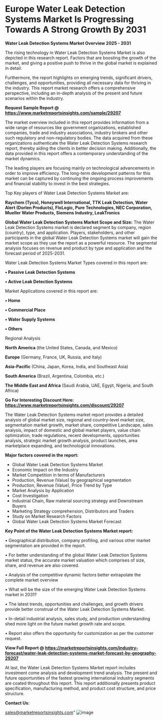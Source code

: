 # Europe Water Leak Detection Systems Market Is Progressing Towards A Strong Growth By 2031

<Strong> Water Leak Detection Systems Market Overview 2025 - 2031</strong>

The rising technology in Water Leak Detection Systems Market is also depicted in this research report. Factors that are boosting the growth of the market, and giving a positive push to thrive in the global market is explained in detail.

Furthermore, the report highlights on emerging trends, significant drivers, challenges, and opportunities, providing all necessary data for thriving in the industry. This report market research offers a comprehensive perspective, including an in-depth analysis of the present and future scenarios within the industry.

<strong>Request Sample Report @ <a href=https://www.marketreportsinsights.com/sample/29207>https://www.marketreportsinsights.com/sample/29207</a></strong>

The market overview included in this report provides information from a wide range of resources like government organizations, established companies, trade and industry associations, industry brokers and other such regulatory and non-regulatory bodies. The data acquired from these organizations authenticate the Water Leak Detection Systems research report, thereby aiding the clients in better decision making. Additionally, the data provided in this report offers a contemporary understanding of the market dynamics.

The leading players are focusing mainly on technological advancements in order to improve efficiency. The long-term development patterns for this market can be captured by continuing the ongoing process improvements and financial stability to invest in the best strategies.

Top Key players of Water Leak Detection Systems Market are:

<strong>Raychem (Tyco), Honeywell International, TTK Leak Detection, Water Alert (Dorlen Products), FloLogic, Pure Technologies, NEC Corporation, Mueller Water Products, Siemens Industry, LeakTronics</strong>

<strong><b>Global Water Leak Detection Systems Market Scope and Size:</b></strong>
The Water Leak Detection Systems market is declared segment by company, region (country), type, and application. Players, stakeholders, and other participants in the global Water Leak Detection Systems market will gain the market scope as they use the report as a powerful resource. The segmental analysis focuses on revenue and product by type and application and the forecast period of 2025-2031.

Water Leak Detection Systems Market Types covered in this report are:

<strong>• Passive Leak Detection Systems

• Active Leak Detection Systems</strong>

Market Applications covered in this report are:

<strong>• Home

• Commercial Place

• Water Supply Systems

• Others</strong> 

Regional Analysis

<strong>North America</strong> (the United States, Canada, and Mexico)

<strong>Europe</strong> (Germany, France, UK, Russia, and Italy)

<strong>Asia-Pacific</strong> (China, Japan, Korea, India, and Southeast Asia)

<strong>South America</strong> (Brazil, Argentina, Colombia, etc.)

<strong>The Middle East and Africa</strong> (Saudi Arabia, UAE, Egypt, Nigeria, and South Africa)

<strong>Go For Interesting Discount Here: <a href=https://www.marketreportsinsights.com/discount/29207>https://www.marketreportsinsights.com/discount/29207</a></strong>

The Water Leak Detection Systems market report provides a detailed analysis of global market size, regional and country-level market size, segmentation market growth, market share, competitive Landscape, sales analysis, impact of domestic and global market players, value chain optimization, trade regulations, recent developments, opportunities analysis, strategic market growth analysis, product launches, area marketplace expanding, and technological innovations.

<strong><b>Major factors covered in the report:</b></strong>
<ul>
  <li>Global Water Leak Detection Systems Market </li>
  <li>Economic Impact on the Industry</li>
  <li>Market Competition in terms of Manufacturers</li>
  <li>Production, Revenue (Value) by geographical segmentation</li>
  <li>Production, Revenue (Value), Price Trend by Type</li>
  <li>Market Analysis by Application</li>
  <li>Cost Investigation</li>
  <li>Industrial Chain, Raw material sourcing strategy and Downstream Buyers</li>
  <li>Marketing Strategy comprehension, Distributors and Traders</li>
  <li>Study on Market Research Factors</li>
  <li>Global Water Leak Detection Systems Market Forecast</li>
</ul>

<strong><b>Key Point of the Water Leak Detection Systems Market report:</b></strong>

• Geographical distribution, company profiling, and various other market segmentation are provided in the report.

• For better understanding of the global Water Leak Detection Systems market status, the accurate market valuation which comprises of size, share, and revenue are also covered.

• Analysis of the competitive dynamic factors better extrapolate the complete market overview

• What will be the size of the emerging Water Leak Detection Systems market in 2031?

• The latest trends, opportunities and challenges, and growth drivers provide better construal of the Water Leak Detection Systems Market.

• In-detail industrial analysis, sales study, and production understanding shed more light on the future market growth rate and scope.

• Report also offers the opportunity for customization as per the customer request.

<strong><b>View Full Report @ <a href=https://marketreportsinsights.com/industry-forecast/water-leak-detection-systems-market-forecast-by-geography-29207>https://marketreportsinsights.com/industry-forecast/water-leak-detection-systems-market-forecast-by-geography-29207</a></b></strong>


At last, the Water Leak Detection Systems Market report includes investment come analysis and development trend analysis. The present and future opportunities of the fastest growing international industry segments are coated throughout this report. This report additionally presents product specification, manufacturing method, and product cost structure, and price structure.

<strong>Contact Us:</strong>

sales@marketreportsinsights.com"
![image](https://github.com/user-attachments/assets/efb827f4-9b59-44ae-831e-e2e60f568c8f)
